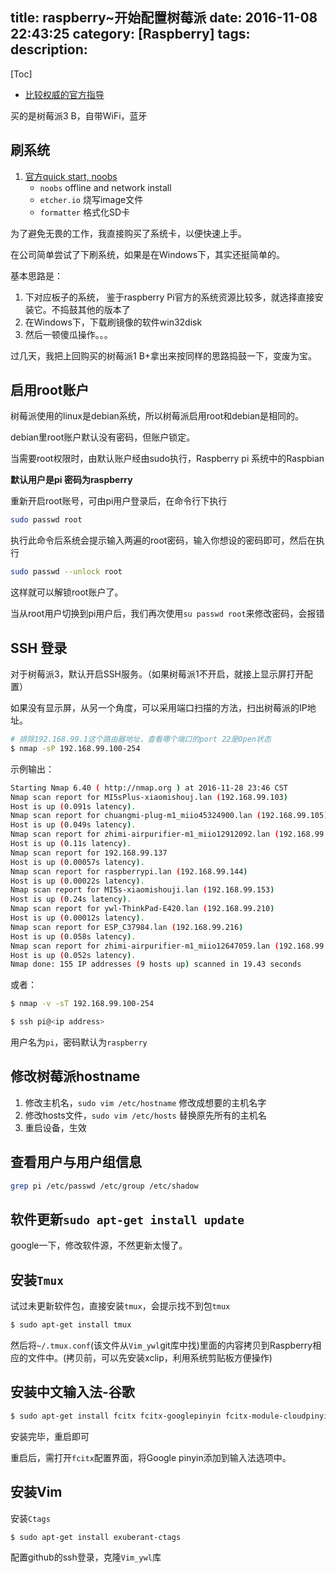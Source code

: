title: raspberry~开始配置树莓派
date: 2016-11-08 22:43:25
category: [Raspberry]
tags:
description:
---
[Toc]

* [比较权威的官方指导](http://elinux.org/RPi_Easy_SD_Card_Setup)

买的是树莓派3 B，自带WiFi，蓝牙

## 刷系统

1. [官方quick start, noobs](https://www.raspberrypi.org/learning/software-guide/quickstart/)
    * `noobs` offline and network install
    * `etcher.io` 烧写image文件
    * `formatter` 格式化SD卡

为了避免无畏的工作，我直接购买了系统卡，以便快速上手。

在公司简单尝试了下刷系统，如果是在Windows下，其实还挺简单的。


基本思路是：
1.  下对应板子的系统，
    鉴于raspberry Pi官方的系统资源比较多，就选择直接安装它。不捣鼓其他的版本了
2.  在Windows下，下载刷镜像的软件win32disk
3.  然后一顿傻瓜操作。。。

过几天，我把上回购买的树莓派1 B+拿出来按同样的思路捣鼓一下，变废为宝。

## 启用root账户

树莓派使用的linux是debian系统，所以树莓派启用root和debian是相同的。

debian里root账户默认没有密码，但账户锁定。

当需要root权限时，由默认账户经由sudo执行，Raspberry pi 系统中的Raspbian

**默认用户是pi 密码为raspberry**

重新开启root账号，可由pi用户登录后，在命令行下执行

``` bash
sudo passwd root
```
执行此命令后系统会提示输入两遍的root密码，输入你想设的密码即可，然后在执行

``` bash
sudo passwd --unlock root
```
这样就可以解锁root账户了。

当从root用户切换到pi用户后，我们再次使用`su passwd root`来修改密码，会报错


## SSH 登录

对于树莓派3，默认开启SSH服务。（如果树莓派1不开启，就接上显示屏打开配置）

如果没有显示屏，从另一个角度，可以采用端口扫描的方法，扫出树莓派的IP地址。

```bash
# 排除192.168.99.1这个路由器地址，查看哪个端口的port 22是Open状态
$ nmap -sP 192.168.99.100-254
```
示例输出：
``` bash
Starting Nmap 6.40 ( http://nmap.org ) at 2016-11-28 23:46 CST
Nmap scan report for MI5sPlus-xiaomishouj.lan (192.168.99.103)
Host is up (0.091s latency).
Nmap scan report for chuangmi-plug-m1_miio45324900.lan (192.168.99.105)
Host is up (0.049s latency).
Nmap scan report for zhimi-airpurifier-m1_miio12912092.lan (192.168.99.107)
Host is up (0.11s latency).
Nmap scan report for 192.168.99.137
Host is up (0.00057s latency).
Nmap scan report for raspberrypi.lan (192.168.99.144)
Host is up (0.00022s latency).
Nmap scan report for MI5s-xiaomishouji.lan (192.168.99.153)
Host is up (0.24s latency).
Nmap scan report for ywl-ThinkPad-E420.lan (192.168.99.210)
Host is up (0.00012s latency).
Nmap scan report for ESP_C37984.lan (192.168.99.216)
Host is up (0.058s latency).
Nmap scan report for zhimi-airpurifier-m1_miio12647059.lan (192.168.99.224)
Host is up (0.052s latency).
Nmap done: 155 IP addresses (9 hosts up) scanned in 19.43 seconds
```

或者：
``` bash
$ nmap -v -sT 192.168.99.100-254
```

```bash
$ ssh pi@<ip address>
```
用户名为`pi`，密码默认为`raspberry`

## 修改树莓派hostname

1.  修改主机名，`sudo vim /etc/hostname`
    修改成想要的主机名字
2.  修改hosts文件，`sudo vim /etc/hosts`
    替换原先所有的主机名
3.  重启设备，生效

## 查看用户与用户组信息

``` bash
grep pi /etc/passwd /etc/group /etc/shadow
```

## 软件更新`sudo apt-get install update`

google一下，修改软件源，不然更新太慢了。




## 安装`Tmux`

试过未更新软件包，直接安装`tmux`，会提示找不到包`tmux`

```bash
$ sudo apt-get install tmux
```

然后将`~/.tmux.conf`(该文件从`Vim_ywl`git库中找)里面的内容拷贝到Raspberry相应的文件中。(拷贝前，可以先安装xclip，利用系统剪贴板方便操作)

## 安装中文输入法-谷歌

```bash
$ sudo apt-get install fcitx fcitx-googlepinyin fcitx-module-cloudpinyin fcitx-sunpinyin
```
安装完毕，重启即可

重启后，需打开`fcitx`配置界面，将Google pinyin添加到输入法选项中。

## 安装Vim

安装`Ctags`
```bash
$ sudo apt-get install exuberant-ctags
```

配置github的ssh登录，克隆`Vim_ywl`库
